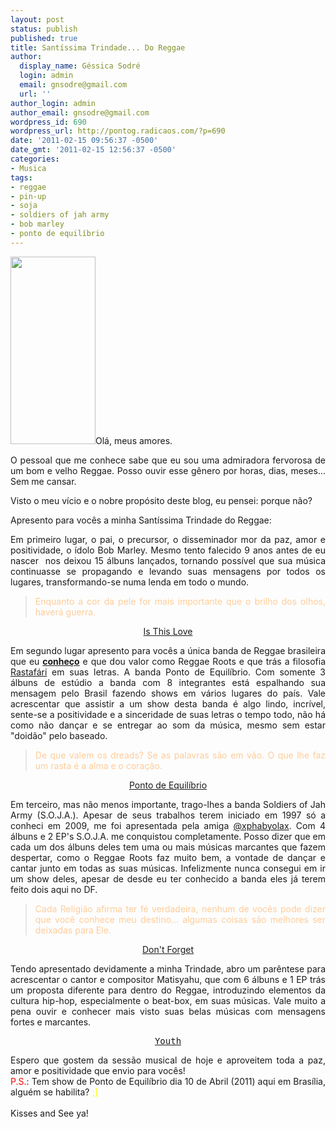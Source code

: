 ```yaml
---
layout: post
status: publish
published: true
title: Santíssima Trindade... Do Reggae
author:
  display_name: Géssica Sodré
  login: admin
  email: gnsodre@gmail.com
  url: ''
author_login: admin
author_email: gnsodre@gmail.com
wordpress_id: 690
wordpress_url: http://pontog.radicaos.com/?p=690
date: '2011-02-15 09:56:37 -0500'
date_gmt: '2011-02-15 12:56:37 -0500'
categories:
- Musica
tags:
- reggae
- pin-up
- soja
- soldiers of jah army
- bob marley
- ponto de equilíbrio
---
```

<p style="text-align: justify;"><a href="http://pontog.radicaos.com/wp-content/uploads/2011/02/PinUp_34.png"><img class="alignright size-medium wp-image-691" title="PinUp_34" src="http://pontog.radicaos.com/wp-content/uploads/2011/02/PinUp_34-136x300.png" alt="" width="136" height="300" /></a>Olá, meus amores.</p>
<p style="text-align: justify;">O pessoal que me conhece sabe que eu sou uma admiradora fervorosa de um bom e velho Reggae. Posso ouvir esse gênero por horas, dias, meses... Sem me cansar.</p>
<p style="text-align: justify;">Visto o meu vício e o nobre propósito deste blog, eu pensei: porque não?</p>
<p style="text-align: justify;">Apresento para vocês a minha Santíssima Trindade do Reggae:</p>
<p style="text-align: justify;">Em primeiro lugar, o pai, o precursor, o disseminador mor da paz, amor e positividade, o ídolo Bob Marley. Mesmo tento falecido 9 anos antes de eu nascer  nos deixou 15 álbuns lançados, tornando possível que sua música continuasse se propagando e levando suas mensagens por todos os lugares, transformando-se numa lenda em todo o mundo.</p>
<blockquote>
<p style="text-align: justify;"><span style="color: #ffcc99;">Enquanto a cor da pele for mais importante que o brilho dos olhos, haverá guerra.</span></p>
</blockquote>
<p style="text-align: center;"><a href="http://pontog.radicaos.com/wp-content/uploads/2011/02/01-Is-This-Love.mp3">Is This Love</a></p>
<p style="text-align: justify;">
<p style="text-align: justify;">Em segundo lugar apresento para vocês a única banda de Reggae brasileira que eu <strong><span style="text-decoration: underline;">conheço</span></strong> e que dou valor como Reggae Roots e que trás a filosofia <a title="Rastafári" href="http://pt.wikipedia.org/wiki/Rastafarianismo" target="_blank">Rastafári</a> em suas letras. A banda Ponto de Equilíbrio. Com somente 3 álbuns de estúdio a banda com 8 integrantes está espalhando sua mensagem pelo Brasil fazendo shows em vários lugares do país. Vale acrescentar que assistir a um show desta banda é algo lindo, incrível, sente-se a positividade e a sinceridade de suas letras o tempo todo, não há como não dançar e se entregar ao som da música, mesmo sem estar "doidão" pelo baseado.</p>
<blockquote>
<p style="text-align: justify;"><span style="color: #ffcc99;">De que valem os dreads? Se as palavras são em vão. O que lhe faz um rasta é a alma e o coração.</span></p>
</blockquote>
<p style="text-align: center;"><a href="http://pontog.radicaos.com/wp-content/uploads/2011/02/Ponto-de-Equilibrio.mp3">Ponto de Equilíbrio</a></p>
<p style="text-align: justify;">Em terceiro, mas não menos importante, trago-lhes a banda Soldiers of Jah Army (S.O.J.A.). Apesar de seus trabalhos terem iniciado em 1997 só a conheci em 2009, me foi apresentada pela amiga <a title="@xphabyolax" href="http://twitter.com/#!/xphabyolax" target="_blank">@xphabyolax</a>. Com 4 álbuns e 2 EP's S.O.J.A. me conquistou completamente. Posso dizer que em cada um dos álbuns deles tem uma ou mais músicas marcantes que fazem despertar, como o Reggae Roots faz muito bem, a vontade de dançar e cantar junto em todas as suas músicas. Infelizmente nunca consegui em ir um show deles, apesar de desde eu ter conhecido a banda eles já terem feito dois aqui no DF.</p>
<blockquote>
<p style="text-align: justify;"><span style="color: #ffcc99;">Cada  Religião afirma ter fé verdadeira, nenhum de vocês pode dizer que você  conhece meu destino... algumas coisas são melhores ser deixadas para  Ele.</span></p>
</blockquote>
<p style="text-align: center;"><a href="http://pontog.radicaos.com/wp-content/uploads/2011/02/06-Dont-Forget.mp3">Don't Forget</a></p>
<div style="text-align: justify;">Tendo apresentado devidamente a minha Trindade, abro um parêntese para acrescentar o cantor e compositor Matisyahu, que com 6 álbuns e 1 EP trás um proposta diferente para dentro do Reggae, introduzindo elementos da cultura hip-hop, especialmente o beat-box, em suas músicas. Vale muito a pena ouvir e conhecer mais visto suas belas músicas com mensagens fortes e marcantes.</div>
<pre style="text-align: center;"><a href="http://pontog.radicaos.com/wp-content/uploads/2011/02/02-Youth.mp3">Youth</a></pre>
<div style="text-align: justify;">Espero que gostem da sessão musical de hoje e aproveitem toda a paz, amor e positividade que envio para vocês!</div>
<div style="text-align: justify;"><span style="color: #ff0000;">P.S.</span>: Tem show de Ponto de Equilíbrio dia 10 de Abril (2011) aqui em Brasília, alguém se habilita? <span style="color: #ffff00;">;]</span></div>
<div style="text-align: justify;"><span style="color: #ffff00;"><br />
</span></div>
<div>Kisses and See ya!</div>
